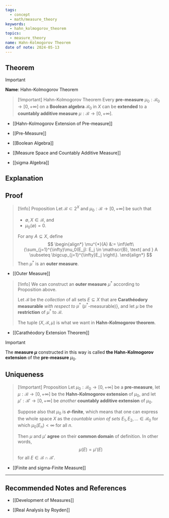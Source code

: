 ```yaml
---
tags:
  - concept
  - math/measure_theory
keywords:
  - hahn_kolmogorov_theorem
topics:
  - measure_theory
name: Hahn-Kolmogorov Theorem
date of note: 2024-05-13
---
```


## Theorem

>[!important]
>**Name**:  Hahn-Kolmogorov Theorem

>[!important] Hahn-Kolmogorov Theorem
> Every **pre-measure** $\mu_0 : \mathscr{B}_0 \rightarrow [0, +\infty]$  on a **Boolean algebra** $\mathscr{B}_{0}$ in $X$ can be **extended** to a **countably additive measure** $\mu : \mathscr{B} \rightarrow [0, +\infty]$.

- [[Hahn-Kolmogorov Extension of Pre-measure]]

- [[Pre-Measure]]
- [[Boolean Algebra]]
- [[Measure Space and Countably Additive Measure]]
- [[sigma Algebra]]


## Explanation


## Proof

>[!info] Proposition
>Let $\mathscr{B} \subset 2^X$ and $\mu_0: \mathscr{B} \rightarrow [0, +\infty]$ be such that 
>- $\emptyset, X \in \mathscr{B}$, and 
>- $\mu_0(\emptyset) = 0$. 
>
>For any $A \subseteq X$, define
>$$ 
> \begin{align*}
> \mu^{*}(A) &:= \inf\left\{\sum_{j=1}^{\infty}\mu_0(E_j): E_j \in \mathscr{B}, \text{ and } A \subseteq \bigcup_{j=1}^{\infty}E_j \right\}. 
> \end{align*} 
>$$
>Then $\mu^{*}$ is an **outer measure**. 

- [[Outer Measure]]

>[!info]
>We can construct an **outer measure** $\mu^{*}$ according to Proposition above. 
>
>Let $\mathscr{B}$ be the *collection* of all sets $E \subseteq X$ that are **Carathéodory measurable** *with respect to* $\mu^{*}$ ($\mu^{*}$-measurable)}, and let $\mu$ be the **restriction** of $\mu^{*}$  to $\mathscr{B}$. 
>
>The tuple $(X, \mathscr{B}, \mu)$ is what we want in **Hahn-Kolmogorov theorem**. 

- [[Carathéodory Extension Theorem]]

>[!important]
>The **measure $\mu$** constructed in this way is called **the Hahn-Kolmogorov extension** of the **pre-measure** $\mu_0$. 

## Uniqueness

>[!important] Proposition
>Let $\mu_0 : \mathscr{B}_0 \rightarrow [0, +\infty]$ be a **pre-measure**, let $\mu : \mathscr{B} \rightarrow [0, +\infty]$ be the **Hahn-Kolmogorov extension** of $\mu_0$, and let $\mu' : \mathscr{B}' \rightarrow  [0, +\infty]$ be  *another* **countably additive extension** of $\mu_0$. 
>
>Suppose also that $\mu_0$ is **$\sigma$-finite**, which means that one can express the whole space $X$ as the *countable union of sets* $E_1, E_2, \ldots \in \mathscr{B}_{0}$ for which $\mu_0(E_n) < \infty$ for all $n$. 
>
>Then $\mu$ and $\mu'$ **agree** on their **common domain** of definition. In other words, $$\mu(E) = \mu'(E)$$ for all $E \in \mathscr{B} \cap \mathscr{B}'$.

- [[Finite and sigma-Finite Measure]]




-----------
##  Recommended Notes and References

- [[Development of Measures]]


- [[Real Analysis by Royden]]